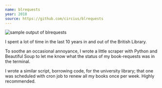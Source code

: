 ```yaml
---
name: blrequests
year: 2018
source: https://github.com/circius/blrequests
---
```

![sample output of blrequests]("../../public/images/blrequests-md.png")

 I spent a lot of time in the last 10 years in and out of the British Library.

To soothe an occasional annoyance, I wrote a little scraper with Python and Beautiful Soup to let me know what the status of my book-requests was in the terminal.

I wrote a similar script, borrowing code, for the university library; that one was scheduled with cron job to renew all my books once per week. Highly recommended. 
